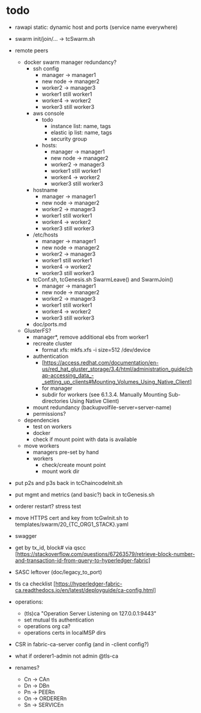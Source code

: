 # todo

* rawapi static: dynamic host and ports (service name everywhere)
* swarm init/join/... -> tcSwarm.sh
* remote peers
  * docker swarm manager redundancy?
    * ssh config
      * manager -> manager1
      * new node -> manager2
      * worker2 -> manager3
      * worker1 still worker1
      * worker4 -> worker2
      * worker3 still worker3
    * aws console
      * todo
        * instance list: name, tags
        * elastic ip list: name, tags
        * security group
      * hosts:
        * manager -> manager1
        * new node -> manager2
        * worker2 -> manager3
        * worker1 still worker1
        * worker4 -> worker2
        * worker3 still worker3
    * hostname
      * manager -> manager1
      * new node -> manager2
      * worker2 -> manager3
      * worker1 still worker1
      * worker4 -> worker2
      * worker3 still worker3
    * /etc/hosts
      * manager -> manager1
      * new node -> manager2
      * worker2 -> manager3
      * worker1 still worker1
      * worker4 -> worker2
      * worker3 still worker3
    * tcConf.sh, tcGenesis.sh SwarmLeave() and SwarmJoin()
      * manager -> manager1
      * new node -> manager2
      * worker2 -> manager3
      * worker1 still worker1
      * worker4 -> worker2
      * worker3 still worker3
    * doc/ports.md
  * GlusterFS?
    * manager*, remove additional ebs from worker1
    * recreate cluster
      * format xfs: mkfs.xfs -i size=512 /dev/device
    * authentication
      * [https://access.redhat.com/documentation/en-us/red_hat_gluster_storage/3.4/html/administration_guide/chap-accessing_data_-_setting_up_clients#Mounting_Volumes_Using_Native_Client]
      * for manager
      * subdir for workers (see 6.1.3.4. Manually Mounting Sub-directories Using Native Client)
    * mount redundancy (backupvolfile-server=server-name)
    * permissions?
  * dependencies
    * test on workers
    * docker
    * check if mount point with data is available
  * move workers
    * managers pre-set by hand
    * workers
      * check/create mount point
      * mount work dir
* put p2s and p3s back in tcChaincodeInit.sh
* put mgmt and metrics (and basic?) back in tcGenesis.sh
* orderer restart? stress test
* move HTTPS cert and key from tcGwInit.sh to templates/swarm/20_{TC_ORG1_STACK}.yaml

* swagger
* get by tx_id, block# via qscc [https://stackoverflow.com/questions/67263579/retrieve-block-number-and-transaction-id-from-query-to-hyperledger-fabric]
* SASC leftover (doc/legacy_to_port)
* tls ca checklist [https://hyperledger-fabric-ca.readthedocs.io/en/latest/deployguide/ca-config.html]
* operations:
  * (tls)ca "Operation Server Listening on 127.0.0.1:9443"
  * set mutual tls authentication
  * operations org ca?
  * operations certs in localMSP dirs
* CSR in fabric-ca-server config (and in -client config?)
* what if orderer1-admin not admin @tls-ca
* renames?
  * Cn -> CAn
  * Dn -> DBn
  * Pn -> PEERn
  * On -> ORDERERn
  * Sn -> SERVICEn
